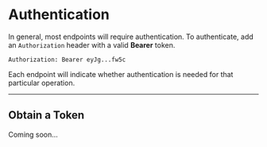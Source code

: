 # Authentication

In general, most endpoints will require authentication. To authenticate, add an `Authorization` header with a valid **Bearer** token.
```
Authorization: Bearer eyJg...fw5c
```
Each endpoint will indicate whether authentication is needed for that particular operation.

---

## Obtain a Token

Coming soon...